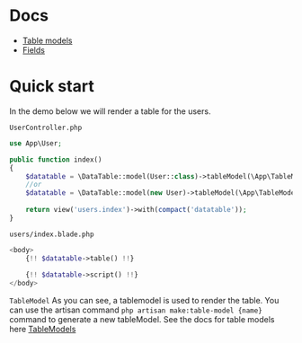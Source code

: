 # Docs
* [Table models](https://singlequote.github.io/Laravel-datatables/table-models)
* [Fields](https://singlequote.github.io/Laravel-datatables/fields)

# Quick start
In the demo below we will render a table for the users. 

`UserController.php`
```php
use App\User;

public function index()
{
    $datatable = \DataTable::model(User::class)->tableModel(\App\TableModels\Users::class);
    //or
    $datatable = \DataTable::model(new User)->tableModel(\App\TableModels\Users::class);
    
    return view('users.index')->with(compact('datatable'));
}
```

`users/index.blade.php`
```php
<body>
    {!! $datatable->table() !!}
    
    {!! $datatable->script() !!}
</body>
```

`TableModel`
As you can see, a tablemodel is used to render the table. You can use the artisan command `php artisan make:table-model {name}` command to generate a new tableModel. See the docs for table models here [TableModels](https://singlequote.github.io/Laravel-datatables/table-models)


 
